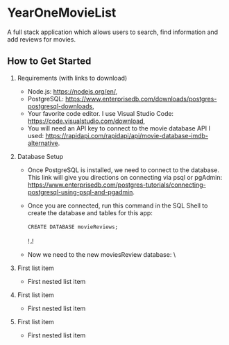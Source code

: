 # YearOneMovieList
A full stack application which allows users to search, find information and add reviews for movies.

## How to Get Started 

1.  Requirements (with links to download)
     - Node.js: https://nodejs.org/en/,
     - PostgreSQL: https://www.enterprisedb.com/downloads/postgres-postgresql-downloads,
     - Your favorite code editor.  I use Visual Studio Code:  https://code.visualstudio.com/download,
     - You will need an API key to connect to the movie database API I used:  https://rapidapi.com/rapidapi/api/movie-database-imdb-alternative.

2. Database Setup
     - Once PostgreSQL is installed, we need to connect to the database.  This link will give you directions on connecting via psql or pgAdmin:  https://www.enterprisedb.com/postgres-tutorials/connecting-postgresql-using-psql-and-pgadmin.
     - Once you are connected, run this command in the SQL Shell to create the database and tables for this app:
     \
     \
           `CREATE DATABASE movieReviews;`
           \
           \
           !<img width="5" alt="Screen Shot 2021-08-18 at 9 45 25 AM" src="https://user-images.githubusercontent.com/29390297/129938903-e113aa0c-3605-4f9e-9d3d-dbc91f2f3ec4.png">!


     - Now we need to the new moviesReview database:
       \
       

        




























100. First list item
     - First nested list item

100. First list item
     - First nested list item

100. First list item
     - First nested list item

